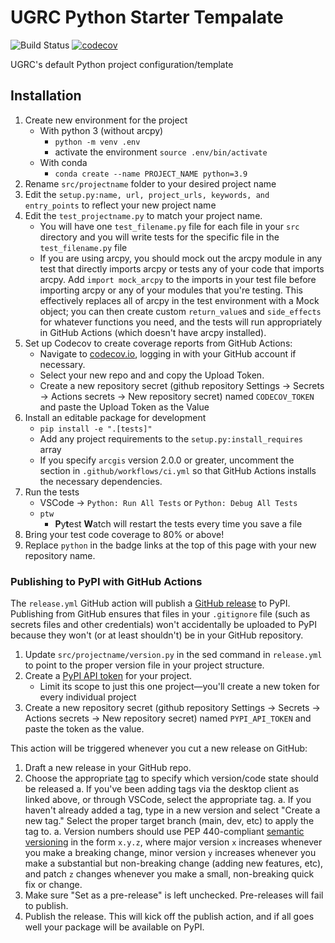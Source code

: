 # UGRC Python Starter Tempalate

![Build Status](https://github.com/agrc/python/workflows/Build%20and%20Test/badge.svg)
[![codecov](https://codecov.io/gh/agrc/python/branch/main/graph/badge.svg)](https://codecov.io/gh/agrc/python)

UGRC's default Python project configuration/template

## Installation

1. Create new environment for the project
   - With python 3 (without arcpy)
     - `python -m venv .env`
     - activate the environment `source .env/bin/activate`
   - With conda
     - `conda create --name PROJECT_NAME python=3.9`
1. Rename `src/projectname` folder to your desired project name
1. Edit the `setup.py:name, url, project_urls, keywords, and entry_points` to reflect your new project name
1. Edit the `test_projectname.py` to match your project name.
   - You will have one `test_filename.py` file for each file in your `src` directory and you will write tests for the specific file in the `test_filename.py` file
   - If you are using arcpy, you should mock out the arcpy module in any test that directly imports arcpy or tests any of your code that imports arcpy. Add `import mock_arcpy` to the imports in your test file before importing arcpy or any of your modules that you're testing. This effectively replaces all of arcpy in the test environment with a Mock object; you can then create custom `return_value`s and `side_effects` for whatever functions you need, and the tests will run appropriately in GitHub Actions (which doesn't have arcpy installed).
1. Set up Codecov to create coverage reports from GitHub Actions:
   - Navigate to [codecov.io](https://codecov.io/gh/agrc/python), logging in with your GitHub account if necessary.
   - Select your new repo and and copy the Upload Token.
   - Create a new repository secret (github repository Settings -> Secrets -> Actions secrets -> New repository secret) named `CODECOV_TOKEN` and paste the Upload Token as the Value
1. Install an editable package for development
   - `pip install -e ".[tests]"`
   - Add any project requirements to the `setup.py:install_requires` array
   - If you specify `arcgis` version 2.0.0 or greater, uncomment the section in `.github/workflows/ci.yml` so that GitHub Actions installs the necessary dependencies.
1. Run the tests
   - VSCode -> `Python: Run All Tests` or `Python: Debug All Tests`
   - `ptw`
     - **P**y**t**est **W**atch will restart the tests every time you save a file
1. Bring your test code coverage to 80% or above!
1. Replace `python` in the badge links at the top of this page with your new repository name.

### Publishing to PyPI with GitHub Actions

The `release.yml` GitHub action will publish a [GitHub release](https://docs.github.com/en/repositories/releasing-projects-on-github/managing-releases-in-a-repository) to PyPI. Publishing from GitHub ensures that files in your `.gitignore` file (such as secrets files and other credentials) won't accidentally be uploaded to PyPI because they won't (or at least shouldn't) be in your GitHub repository.

1. Update `src/projectname/version.py` in the sed command in `release.yml` to point to the proper version file in your project structure.
1. Create a [PyPI API token](https://pypi.org/help/#apitoken) for your project.
   - Limit its scope to just this one project—you'll create a new token for every individual project
1. Create a new repository secret (github repository Settings -> Secrets -> Actions secrets -> New repository secret) named `PYPI_API_TOKEN` and paste the token as the value.

This action will be triggered whenever you cut a new release on GitHub:

1. Draft a new release in your GitHub repo.
1. Choose the appropriate [tag](https://docs.github.com/en/desktop/contributing-and-collaborating-using-github-desktop/managing-commits/managing-tags) to specify which version/code state should be released
   a. If you've been adding tags via the desktop client as linked above, or through VSCode, select the appropriate tag.
   a. If you haven't already added a tag, type in a new version and select "Create a new tag." Select the proper target branch (main, dev, etc) to apply the tag to.
   a. Version numbers should use PEP 440-compliant [semantic versioning](https://semver.org/) in the form `x.y.z`, where major version `x` increases whenever you make a breaking change, minor version `y` increases whenever you make a substantial but non-breaking change (adding new features, etc), and patch `z` changes whenever you make a small, non-breaking quick fix or change.
1. Make sure "Set as a pre-release" is left unchecked. Pre-releases will fail to publish.
1. Publish the release. This will kick off the publish action, and if all goes well your package will be available on PyPI.
